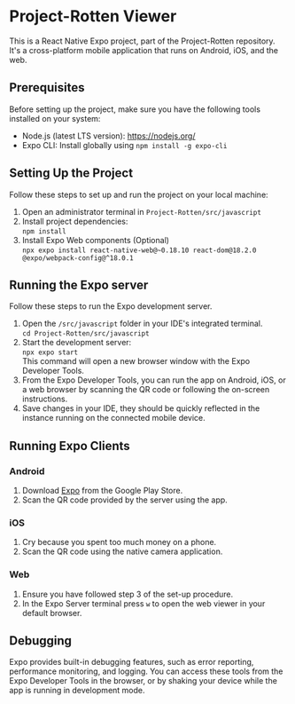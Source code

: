 # Project-Rotten Viewer

This is a React Native Expo project, part of the Project-Rotten repository. It's a cross-platform mobile application that runs on Android, iOS, and the web.

## Prerequisites

Before setting up the project, make sure you have the following tools installed on your system:

- Node.js (latest LTS version): https://nodejs.org/
- Expo CLI: Install globally using `npm install -g expo-cli`

## Setting Up the Project

Follow these steps to set up and run the project on your local machine:

1. Open an administrator terminal in `Project-Rotten/src/javascript`
2. Install project dependencies: <br> ```npm install```
3. Install Expo Web components (Optional) <br> ```npx expo install react-native-web@~0.18.10 react-dom@18.2.0 @expo/webpack-config@^18.0.1```

## Running the Expo server
Follow these steps to run the Expo development server.
1. Open the `/src/javascript` folder in your IDE's integrated terminal. <br> ```cd Project-Rotten/src/javascript```
2. Start the development server: <br> ```npx expo start``` 
<br> This command will open a new browser window with the Expo Developer Tools.
3. From the Expo Developer Tools, you can run the app on Android, iOS, or a web browser by scanning the QR code or following the on-screen instructions.
4. Save changes in your IDE, they should be quickly reflected in the instance running on the connected mobile device.

## Running Expo Clients
### Android
1. Download [Expo](https://play.google.com/store/apps/details?id=host.exp.exponent) from the Google Play Store.
2. Scan the QR code provided by the server using the app.
### iOS
1. Cry because you spent too much money on a phone.
2. Scan the QR code using the native camera application.
### Web
1. Ensure you have followed step 3 of the set-up procedure.
2. In the Expo Server terminal press `w` to open the web viewer in your default browser.

## Debugging

Expo provides built-in debugging features, such as error reporting, performance monitoring, and logging. You can access these tools from the Expo Developer Tools in the browser, or by shaking your device while the app is running in development mode.
